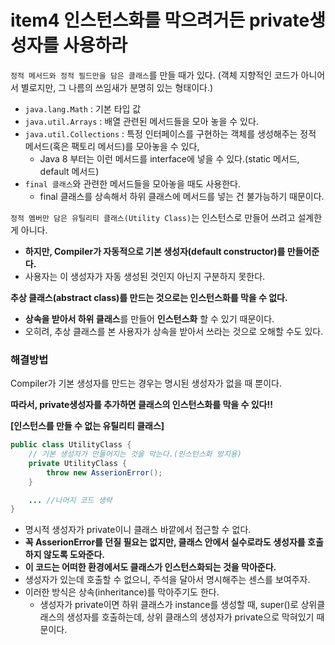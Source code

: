 # item4 인스턴스화를 막으려거든 private생성자를 사용하라

`정적 메서드와 정적 필드만을 담은 클래스`를 만들 때가 있다. (객체 지향적인 코드가 아니어서 별로지만, 그 나름의 쓰임새가 분명히 있는 형태이다.)
- `java.lang.Math` : 기본 타입 값 
- `java.util.Arrays`  : 배열 관련된 메서드들을 모아 놓을 수 있다.
- `java.util.Collections` : 특정 인터페이스를 구현하는 객체를 생성해주는 정적 메서드(혹은 팩토리 메서드)를 모아놓을 수 있다,
  - Java 8 부터는 이런 메서드를 interface에 넣을 수 있다.(static 메서드, default 메서드)
- `final 클래스`와 관련한 메서드들을 모아놓을 때도 사용한다.
  - final 클래스를 상속해서 하위 클래스에 메서드를 넣는 건 불가능하기 때문이다.

`정적 멤버만 담은 유틸리티 클래스(Utility Class)`는 인스턴스로 만들어 쓰려고 설계한 게 아니다.
- **하지만, Compiler가 자동적으로 기본 생성자(default constructor)를 만들어준다.** 
- 사용자는 이 생성자가 자동 생성된 것인지 아닌지 구분하지 못한다.

**추상 클래스(abstract class)를 만드는 것으로는 인스턴스화를 막을 수 없다.**
- **상속을 받아서 하위 클래스**를 만들어 **인스턴스화** 할 수 있기 때문이다.
- 오히려, 추상 클래스를 본 사용자가 상속을 받아서 쓰라는 것으로 오해할 수도 있다.

### 해결방법

Compiler가 기본 생성자를 만드는 경우는 명시된 생성자가 없을 때 뿐이다.

**따라서, private생성자를 추가하면 클래스의 인스턴스화를 막을 수 있다!!** 

**[인스턴스를 만들 수 없는 유틸리티 클래스]**

```java
public class UtilityClass {
    // 기본 생성자가 만들어지는 것을 막는다.(인스턴스화 방지용)
    private UtilityClass {
        throw new AsserionError();
    }

    ... //나머지 코드 생략
}
```

- 명시적 생성자가 private이니 클래스 바깥에서 접근할 수 없다.
- **꼭 AsserionError를 던질 필요는 없지만, 클래스 안에서 실수로라도 생성자를 호출하지 않도록 도와준다.**
- **이 코드는 어떠한 환경에서도 클래스가 인스턴스화되는 것을 막아준다.**
- 생성자가 있는데 호출할 수 없으니, 주석을 달아서 명시해주는 센스를 보여주자.
- 이러한 방식은 상속(inheritance)를 막아주기도 한다.
  - 생성자가 private이면 하위 클래스가 instance를 생성할 때, super()로 상위클래스의 생성자를 호출하는데, 상위 클래스의 생성자가 private으로 막혀있기 때문이다.